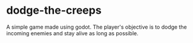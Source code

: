 # dodge-the-creeps

A simple game made using godot. The player's objective is to dodge the
incoming enemies and stay alive as long as possible.
